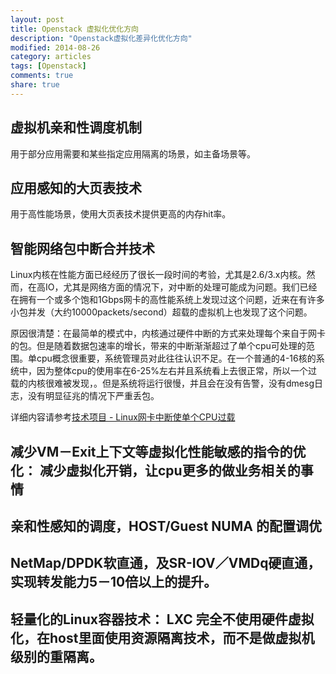 ```yaml
---
layout: post
title: Openstack 虚拟化优化方向
description: "Openstack虚拟化差异化优化方向"
modified: 2014-08-26
category: articles
tags: [Openstack]
comments: true
share: true
---
```


## 虚拟机亲和性调度机制
用于部分应用需要和某些指定应用隔离的场景，如主备场景等。

## 应用感知的大页表技术
用于高性能场景，使用大页表技术提供更高的内存hit率。

## 智能网络包中断合并技术

Linux内核在性能方面已经经历了很长一段时间的考验，尤其是2.6/3.x内核。然而，在高IO，尤其是网络方面的情况下，对中断的处理可能成为问题。我们已经在拥有一个或多个饱和1Gbps网卡的高性能系统上发现过这个问题，近来在有许多小包并发（大约10000packets/second）超载的虚拟机上也发现了这个问题。

原因很清楚：在最简单的模式中，内核通过硬件中断的方式来处理每个来自于网卡的包。但是随着数据包速率的增长，带来的中断渐渐超过了单个cpu可处理的范围。单cpu概念很重要，系统管理员对此往往认识不足。在一个普通的4-16核的系统中，因为整体cpu的使用率在6-25%左右并且系统看上去很正常，所以一个过载的内核很难被发现，。但是系统将运行很慢，并且会在没有告警，没有dmesg日志，没有明显征兆的情况下严重丢包。

详细内容请参考[技术项目 - Linux网卡中断使单个CPU过载](http://blog.csdn.net/chinanetcloud/article/details/8072455)



## 减少VM－Exit上下文等虚拟化性能敏感的指令的优化： 减少虚拟化开销，让cpu更多的做业务相关的事情

## 亲和性感知的调度，HOST/Guest NUMA 的配置调优

## NetMap/DPDK软直通，及SR-IOV／VMDq硬直通，实现转发能力5－10倍以上的提升。

## 轻量化的Linux容器技术： LXC 完全不使用硬件虚拟化，在host里面使用资源隔离技术，而不是做虚拟机级别的重隔离。